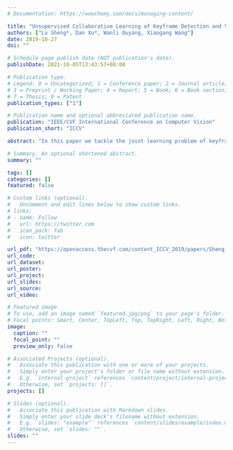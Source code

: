 ```yaml
---
# Documentation: https://wowchemy.com/docs/managing-content/

title: "Unsupervised Collaborative Learning of Keyframe Detection and Visual Odometry towards Monocular Deep SLAM"
authors: ["Lu Sheng*, Dan Xu*, Wanli Ouyang, Xiaogang Wang"]
date: 2019-10-27
doi: ""

# Schedule page publish date (NOT publication's date).
publishDate: 2021-10-05T13:43:57+08:00

# Publication type.
# Legend: 0 = Uncategorized; 1 = Conference paper; 2 = Journal article;
# 3 = Preprint / Working Paper; 4 = Report; 5 = Book; 6 = Book section;
# 7 = Thesis; 8 = Patent
publication_types: ["1"]

# Publication name and optional abbreviated publication name.
publication: "IEEE/CVF International Conference on Computer Vision"
publication_short: "ICCV"

abstract: "In this paper we tackle the joint learning problem of keyframe detection and visual odometry towards monocular visual SLAM systems. As an important task in visual SLAM, keyframe selection helps efficient camera relocalization and effective augmentation of visual odometry. To benefit from it, we first present a deep network design for the keyframe selection, which is able to reliably detect keyframes and localize new frames, then an end-to-end unsupervised deep framework further proposed for simultaneously learning the keyframe selection and the visual odometry tasks. As far as we know, it is the first work to jointly optimize these two complementary tasks in a single deep framework. To make the two tasks facilitate each other in the learning, a collaborative optimization loss based on both geometric and visual metrics is proposed. Extensive experiments on publicly available datasets (ie KITTI raw dataset and its odometry split) clearly demonstrate the effectiveness of the proposed approach, and new state-of-the-art results are established on the unsupervised depth and pose estimation from monocular videos."

# Summary. An optional shortened abstract.
summary: ""

tags: []
categories: []
featured: false

# Custom links (optional).
#   Uncomment and edit lines below to show custom links.
# links:
# - name: Follow
#   url: https://twitter.com
#   icon_pack: fab
#   icon: twitter

url_pdf: "https://openaccess.thecvf.com/content_ICCV_2019/papers/Sheng_Unsupervised_Collaborative_Learning_of_Keyframe_Detection_and_Visual_Odometry_Towards_ICCV_2019_paper.pdf"
url_code:
url_dataset:
url_poster:
url_project:
url_slides:
url_source:
url_video:

# Featured image
# To use, add an image named `featured.jpg/png` to your page's folder. 
# Focal points: Smart, Center, TopLeft, Top, TopRight, Left, Right, BottomLeft, Bottom, BottomRight.
image:
  caption: ""
  focal_point: ""
  preview_only: false

# Associated Projects (optional).
#   Associate this publication with one or more of your projects.
#   Simply enter your project's folder or file name without extension.
#   E.g. `internal-project` references `content/project/internal-project/index.md`.
#   Otherwise, set `projects: []`.
projects: []

# Slides (optional).
#   Associate this publication with Markdown slides.
#   Simply enter your slide deck's filename without extension.
#   E.g. `slides: "example"` references `content/slides/example/index.md`.
#   Otherwise, set `slides: ""`.
slides: ""
---
```


